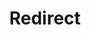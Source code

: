 ---
title: "Redirect"
layout: redirect
target: "https://github.com/neural-processing-lab/the-brains-bitter-lesson"
---